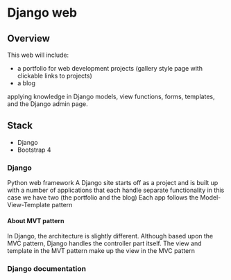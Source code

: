# Django web

## Overview
This web will include:
- a portfolio for web development projects (gallery style page with clickable links to projects)
- a blog

 applying knowledge in Django models, view functions, forms, templates, and the Django admin page.

## Stack
- Django
- Bootstrap 4


### Django
Python web framework
A Django site starts off as a project and is built up with a number of applications that each handle separate functionality
in this case we have two (the portfolio and the blog)
Each app follows the Model-View-Template pattern

#### About MVT pattern

In Django, the architecture is slightly different. Although based upon the MVC pattern, Django handles the controller part itself. 
The view and template in the MVT pattern make up the view in the MVC pattern

### Django documentation
